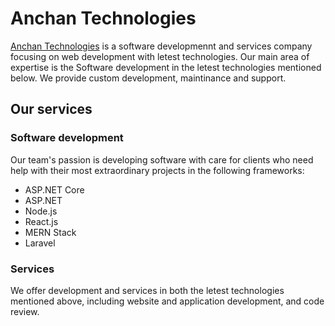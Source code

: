 # Anchan Technologies 



[Anchan Technologies](https://anchantech.com) is a software developmennt and services company focusing on web development with letest technologies. 
Our main area of expertise is the Software development in the letest technologies mentioned below. We provide custom development, maintinance and support.


## Our services

### Software development
Our team's passion is developing software with care for clients who need help with their most extraordinary projects in the following frameworks:

- ASP.NET Core
- ASP.NET
- Node.js
- React.js
- MERN Stack
- Laravel 

### Services
We offer development and services in both the letest technologies mentioned above, including website and application development, and code review.
